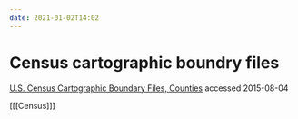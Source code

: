 ```yaml
---
date: 2021-01-02T14:02
---
```


# Census cartographic boundry files

[U.S. Census Cartographic Boundary Files, Counties](http://1.usa.gov/1hiFwj4) accessed 2015-08-04

[[[Census]]]